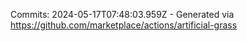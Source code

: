 Commits: 2024-05-17T07:48:03.959Z - Generated via https://github.com/marketplace/actions/artificial-grass
<br>
